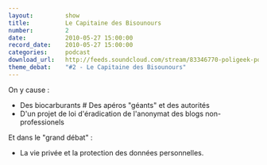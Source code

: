 ```yaml
---
layout:         show
title:          Le Capitaine des Bisounours
number:         2
date:           2010-05-27 15:00:00
record_date:    2010-05-27 15:00:00
categories:     podcast
download_url:   http://feeds.soundcloud.com/stream/83346770-poligeek-poligeek2.mp3
theme_debat:    "#2 - Le Capitaine des Bisounours"
---
```



On y cause :

- Des biocarburants # Des apéros "géants" et des autorités
- D'un projet de loi d'éradication de l'anonymat des blogs non-professionels

Et dans le "grand débat" :

- La vie privée et la protection des données personnelles.
